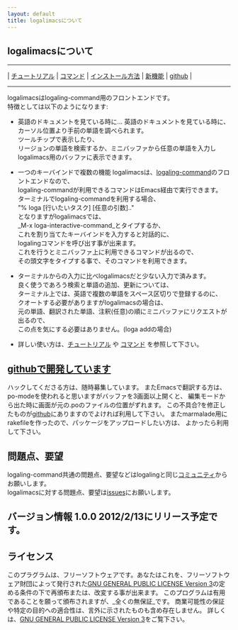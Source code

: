 ```yaml
---
layout: default
title: logalimacsについて
---
```


## logalimacsについて

---

| [チュートリアル](/logalimacs/tutorial.html) | [コマンド](/logalimacs/commands.html) | [インストール方法](/logalimacs/install.html) | [新機能](/logalimacs/whatsnew.html) | [github](https://github.com/logaling/logalimacs) |

---

logalimacsはlogaling-command用のフロントエンドです。  
特徴としては以下のようになります:


* 英語のドキュメントを見ている時に...
英語のドキュメントを見ている時に、
カーソル位置より手前の単語を調べられます。  
ツールチップで表示したり、  
リージョンの単語を検索するか、ミニバッファから任意の単語を入力し  
logalimacs用のバッファに表示できます。

* 一つのキーバインドで複数の機能
logalimacsは、[logaling-command](/about.html)のフロントエンドなので、  
logaling-commandが利用できるコマンドはEmacs経由で実行できます。  
ターミナルでlogaling-commandを利用する場合、  
"% loga [行いたいタスク] [任意の引数].."  
となりますがlogalimacsでは、  
_M-x loga-interactive-command_とタイプするか、  
これを割り当てたキーバインドを入力すると対話的に、  
logalingコマンドを呼び出す事が出来ます。  
これを行うとミニバッファ上に利用できるコマンドが出るので、  
その頭文字をタイプする事で、そのコマンドを利用できます。

* ターミナルからの入力に比べlogalimacsだと少ない入力で済みます。  
良く使うであろう検索と単語の追加、更新については、  
ターミナル上では、英語で複数の単語をスペース区切りで登録するのに、  
クオートする必要がありますがlogalimacsの場合は、  
元の単語、翻訳された単語、注釈(任意)の順にミニバッファにリクエストが出るので、  
この点を気にする必要はありません。(loga addの場合)

* 詳しい使い方は、[チュートリアル](/logalimacs_tutorial_ja.html) や [コマンド](/logalimacs_commands_ja.html) を参照して下さい。

## [githubで開発しています](https://github.com/logaling/logalimacs)
ハックしてくださる方は、随時募集しています。
またEmacsで翻訳する方は、po-modeを使われると思いますがバッファを3画面以上開くと、
編集モードから出た時に画面が元の.poのファイルの位置がずれます。
この不具合?を修正したものが[github](https://github.com/logaling/logalimacs)にありますのでよければ利用して下さい。
またmarmalade用にrakefileを作ったので、パッケージをアップロードしたい方は、
よかったら利用して下さい。

## 問題点、要望
logaling-command共通の問題点、要望などはlogalingと同じ[コミュニティ](/contribution.html)からお願いします。  
logalimacsに対する問題点、要望は[issues](https://github.com/logaling/logalimacs/issues)にお願いします。

## バージョン情報 1.0.0 2012/2/13にリリース予定です。
## ライセンス
このプラグラムは、フリーソフトウェアです。あなたはこれを、フリーソフトウェア財団によって発行された[GNU GENERAL PUBLIC LICENSE Version 3](www.gnu.org/licenses/gpl-3.0.txt)の定める条件の下で再頒布または、改変する事が出来ます。
このプログラムは有用であることを願って頒布されますが、_全くの無保証_です。
商業可能性の保証や特定の目的への適合性は、言外に示されたものも含め存在しません。
詳しくは、[GNU GENERAL PUBLIC LICENSE Version 3](www.gnu.org/licenses/gpl-3.0.txt)をご覧下さい。

